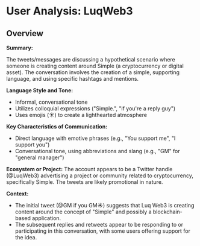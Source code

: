 # User Analysis: LuqWeb3

## Overview

**Summary:**

The tweets/messages are discussing a hypothetical scenario where someone is creating content around Simple (a cryptocurrency or digital asset). The conversation involves the creation of a simple, supporting language, and using specific hashtags and mentions.

**Language Style and Tone:**

* Informal, conversational tone
* Utilizes colloquial expressions ("Simple.", "if you're a reply guy")
* Uses emojis (☀️) to create a lighthearted atmosphere

**Key Characteristics of Communication:**

* Direct language with emotive phrases (e.g., "You support me", "I support you")
* Conversational tone, using abbreviations and slang (e.g., "GM" for "general manager")

**Ecosystem or Project:**
The account appears to be a Twitter handle (@LuqWeb3) advertising a project or community related to cryptocurrency, specifically Simple. The tweets are likely promotional in nature.

**Context:**

* The initial tweet (@GM if you GM☀️) suggests that Luq Web3 is creating content around the concept of "Simple" and possibly a blockchain-based application.
* The subsequent replies and retweets appear to be responding to or participating in this conversation, with some users offering support for the idea.